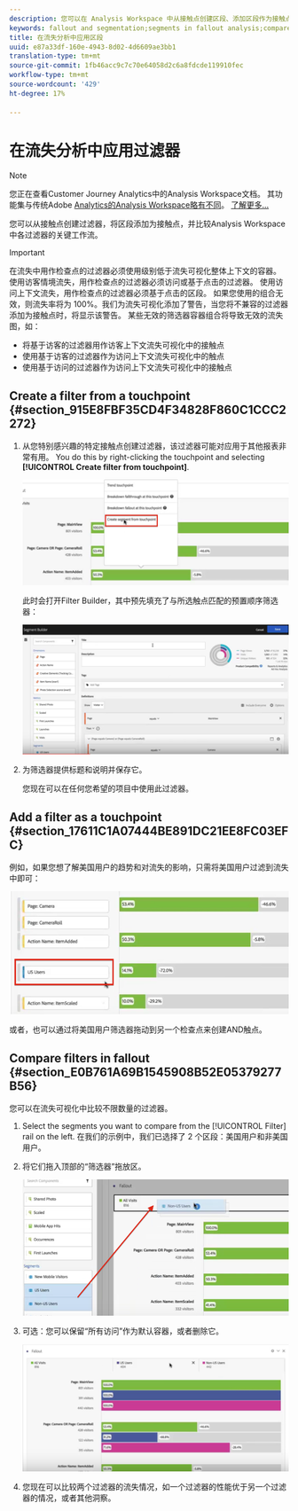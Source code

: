 ```yaml
---
description: 您可以在 Analysis Workspace 中从接触点创建区段、添加区段作为接触点，并比较多个区段之间的关键工作流程。
keywords: fallout and segmentation;segments in fallout analysis;compare segments in fallout
title: 在流失分析中应用区段
uuid: e87a33df-160e-4943-8d02-4d6609ae3bb1
translation-type: tm+mt
source-git-commit: 1fb46acc9c7c70e64058d2c6a8fdcde119910fec
workflow-type: tm+mt
source-wordcount: '429'
ht-degree: 17%

---
```



# 在流失分析中应用过滤器

>[!NOTE]
>
>您正在查看Customer Journey Analytics中的Analysis Workspace文档。 其功能集与传统Adobe [Analytics的Analysis Workspace略有不同](https://docs.adobe.com/content/help/zh-Hans/analytics/analyze/analysis-workspace/home.html)。 [了解更多...](/help/getting-started/cja-aa.md)

您可以从接触点创建过滤器，将区段添加为接触点，并比较Analysis Workspace中各过滤器的关键工作流。

>[!IMPORTANT]
>
>在流失中用作检查点的过滤器必须使用级别低于流失可视化整体上下文的容器。 使用访客情境流失，用作检查点的过滤器必须访问或基于点击的过滤器。 使用访问上下文流失，用作检查点的过滤器必须基于点击的区段。 如果您使用的组合无效，则流失率将为 100%。我们为流失可视化添加了警告，当您将不兼容的过滤器添加为接触点时，将显示该警告。 某些无效的筛选器容器组合将导致无效的流失图，如：

* 将基于访客的过滤器用作访客上下文流失可视化中的接触点
* 使用基于访客的过滤器作为访问上下文流失可视化中的触点
* 使用基于访问的过滤器作为访问上下文流失可视化中的接触点

## Create a filter from a touchpoint {#section_915E8FBF35CD4F34828F860C1CCC2272}

1. 从您特别感兴趣的特定接触点创建过滤器，该过滤器可能对应用于其他报表非常有用。 You do this by right-clicking the touchpoint and selecting **[!UICONTROL Create filter from touchpoint]**.

   ![](assets/segment-from-touchpoint.png)

   此时会打开Filter Builder，其中预先填充了与所选触点匹配的预置顺序筛选器：

   ![](assets/segment-builder.png)

1. 为筛选器提供标题和说明并保存它。

   您现在可以在任何您希望的项目中使用此过滤器。

## Add a filter as a touchpoint {#section_17611C1A07444BE891DC21EE8FC03EFC}

例如，如果您想了解美国用户的趋势和对流失的影响，只需将美国用户过滤到流失中即可：

![](assets/segment-touchpoint.png)

或者，也可以通过将美国用户筛选器拖动到另一个检查点来创建AND触点。

## Compare filters in fallout {#section_E0B761A69B1545908B52E05379277B56}

您可以在流失可视化中比较不限数量的过滤器。

1. Select the segments you want to compare from the [!UICONTROL Filter] rail on the left. 在我们的示例中，我们已选择了 2 个区段：美国用户和非美国用户。
1. 将它们拖入顶部的“筛选器”拖放区。

   ![](assets/segment-drop.png)

1. 可选：您可以保留“所有访问”作为默认容器，或者删除它。

   ![](assets/seg-compare.png)

1. 您现在可以比较两个过滤器的流失情况，如一个过滤器的性能优于另一个过滤器的情况，或者其他洞察。
